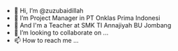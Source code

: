 - 👋 Hi, I’m @zuzubaidillah
- 👀 I’m Project Manager in PT Onklas Prima Indonesi
- 🌱 And I'm a Teacher at SMK TI Annajiyah BU Jombang
- 💞️ I’m looking to collaborate on ...
- 📫 How to reach me ...

<!---
zuzubaidillah/zuzubaidillah is a ✨ special ✨ repository because its `README.md` (this file) appears on your GitHub profile.
You can click the Preview link to take a look at your changes.
--->
